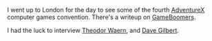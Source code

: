 I went up to London for the day to see some of the fourth
[AdventureX](http://adventurexpo.org/welcome-to-adventurex/) computer games convention.
There's a writeup on [GameBoomers](http://www.gameboomers.com/Editorial/2014AdventureX/2014AdventureX.htm).

I had the luck to interview [Theodor Waern](http://www.gameboomers.com/interviews/TheodorWaern/TalkwithTheodorWaern.htm),
and [Dave Gilbert](http://www.gameboomers.com/interviews/DaveGilbert/DaveGilbert.htm).
